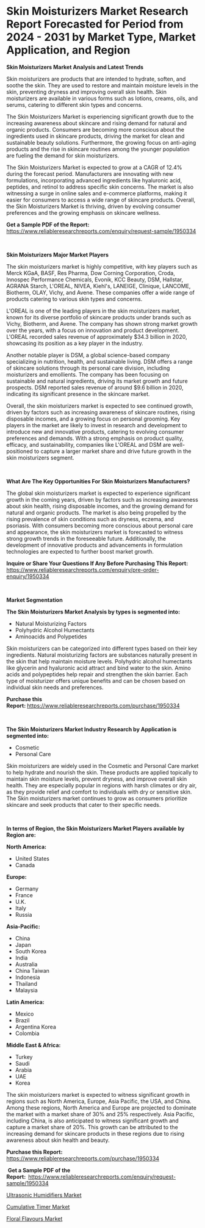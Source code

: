 <p><h1>Skin Moisturizers Market Research Report Forecasted for Period from 2024 -  2031 by Market Type, Market Application, and Region</h1></p><p><strong>Skin Moisturizers Market Analysis and Latest Trends</strong></p>
<p><p>Skin moisturizers are products that are intended to hydrate, soften, and soothe the skin. They are used to restore and maintain moisture levels in the skin, preventing dryness and improving overall skin health. Skin moisturizers are available in various forms such as lotions, creams, oils, and serums, catering to different skin types and concerns.</p><p>The Skin Moisturizers Market is experiencing significant growth due to the increasing awareness about skincare and rising demand for natural and organic products. Consumers are becoming more conscious about the ingredients used in skincare products, driving the market for clean and sustainable beauty solutions. Furthermore, the growing focus on anti-aging products and the rise in skincare routines among the younger population are fueling the demand for skin moisturizers.</p><p>The Skin Moisturizers Market is expected to grow at a CAGR of 12.4% during the forecast period. Manufacturers are innovating with new formulations, incorporating advanced ingredients like hyaluronic acid, peptides, and retinol to address specific skin concerns. The market is also witnessing a surge in online sales and e-commerce platforms, making it easier for consumers to access a wide range of skincare products. Overall, the Skin Moisturizers Market is thriving, driven by evolving consumer preferences and the growing emphasis on skincare wellness.</p></p>
<p><strong>Get a Sample PDF of the Report:&nbsp;</strong> <a href="https://www.reliableresearchreports.com/enquiry/request-sample/1950334">https://www.reliableresearchreports.com/enquiry/request-sample/1950334</a></p>
<p>&nbsp;</p>
<p><strong>Skin Moisturizers Major Market Players</strong></p>
<p><p>The skin moisturizers market is highly competitive, with key players such as Merck KGaA, BASF, Res Pharma, Dow Corning Corporation, Croda, Innospec Performance Chemicals, Evonik, KCC Beauty, DSM, Hallstar, AGRANA Starch, L'OREAL, NIVEA, Kiehl's, LANEIGE, Clinique, LANCOME, Biotherm, OLAY, Vichy, and Avene. These companies offer a wide range of products catering to various skin types and concerns.</p><p>L'OREAL is one of the leading players in the skin moisturizers market, known for its diverse portfolio of skincare products under brands such as Vichy, Biotherm, and Avene. The company has shown strong market growth over the years, with a focus on innovation and product development. L'OREAL recorded sales revenue of approximately $34.3 billion in 2020, showcasing its position as a key player in the industry.</p><p>Another notable player is DSM, a global science-based company specializing in nutrition, health, and sustainable living. DSM offers a range of skincare solutions through its personal care division, including moisturizers and emollients. The company has been focusing on sustainable and natural ingredients, driving its market growth and future prospects. DSM reported sales revenue of around $9.6 billion in 2020, indicating its significant presence in the skincare market.</p><p>Overall, the skin moisturizers market is expected to see continued growth, driven by factors such as increasing awareness of skincare routines, rising disposable incomes, and a growing focus on personal grooming. Key players in the market are likely to invest in research and development to introduce new and innovative products, catering to evolving consumer preferences and demands. With a strong emphasis on product quality, efficacy, and sustainability, companies like L'OREAL and DSM are well-positioned to capture a larger market share and drive future growth in the skin moisturizers segment.</p></p>
<p>&nbsp;</p>
<p><strong>What Are The Key Opportunities For Skin Moisturizers Manufacturers?</strong></p>
<p><p>The global skin moisturizers market is expected to experience significant growth in the coming years, driven by factors such as increasing awareness about skin health, rising disposable incomes, and the growing demand for natural and organic products. The market is also being propelled by the rising prevalence of skin conditions such as dryness, eczema, and psoriasis. With consumers becoming more conscious about personal care and appearance, the skin moisturizers market is forecasted to witness strong growth trends in the foreseeable future. Additionally, the development of innovative products and advancements in formulation technologies are expected to further boost market growth.</p></p>
<p><strong>Inquire or Share Your Questions If Any Before Purchasing This Report:</strong> <a href="https://www.reliableresearchreports.com/enquiry/pre-order-enquiry/1950334">https://www.reliableresearchreports.com/enquiry/pre-order-enquiry/1950334</a></p>
<p>&nbsp;</p>
<p><strong>Market Segmentation</strong></p>
<p><strong>The Skin Moisturizers Market Analysis by types is segmented into:</strong></p>
<p><ul><li>Natural Moisturizing Factors</li><li>Polyhydric Alcohol Humectants</li><li>Aminoacids and Polypetides</li></ul></p>
<p><p>Skin moisturizers can be categorized into different types based on their key ingredients. Natural moisturizing factors are substances naturally present in the skin that help maintain moisture levels. Polyhydric alcohol humectants like glycerin and hyaluronic acid attract and bind water to the skin. Amino acids and polypeptides help repair and strengthen the skin barrier. Each type of moisturizer offers unique benefits and can be chosen based on individual skin needs and preferences.</p></p>
<p><strong>Purchase this Report:&nbsp;</strong><a href="https://www.reliableresearchreports.com/purchase/1950334">https://www.reliableresearchreports.com/purchase/1950334</a></p>
<p>&nbsp;</p>
<p><strong>The Skin Moisturizers Market Industry Research by Application is segmented into:</strong></p>
<p><ul><li>Cosmetic</li><li>Personal Care</li></ul></p>
<p><p>Skin moisturizers are widely used in the Cosmetic and Personal Care market to help hydrate and nourish the skin. These products are applied topically to maintain skin moisture levels, prevent dryness, and improve overall skin health. They are especially popular in regions with harsh climates or dry air, as they provide relief and comfort to individuals with dry or sensitive skin. The Skin moisturizers market continues to grow as consumers prioritize skincare and seek products that cater to their specific needs.</p></p>
<p>&nbsp;</p>
<p><strong>In terms of Region, the Skin Moisturizers Market Players available by Region are:</strong></p>
<p>
    <p> <strong> North America: </strong>
        <ul>
            <li>United States</li>
            <li>Canada</li>
        </ul>
        </p> 
    <p> <strong> Europe: </strong>
        <ul>
            <li>Germany</li>
            <li>France</li>
            <li>U.K.</li>
            <li>Italy</li>
            <li>Russia</li>
        </ul>
        </p> 
    <p> <strong> Asia-Pacific: </strong>
        <ul>
            <li>China</li>
            <li>Japan</li>
            <li>South Korea</li>
            <li>India</li>
            <li>Australia</li>
            <li>China Taiwan</li>
            <li>Indonesia</li>
            <li>Thailand</li>
            <li>Malaysia</li>
        </ul>
        </p> 
    <p> <strong> Latin America: </strong>
        <ul>
            <li>Mexico</li>
            <li>Brazil</li>
            <li>Argentina Korea</li>
            <li>Colombia</li>
        </ul>
        </p> 
    <p> <strong> Middle East & Africa: </strong>
        <ul>
            <li>Turkey</li>
            <li>Saudi</li>
            <li>Arabia</li>
            <li>UAE</li>
            <li>Korea</li>
        </ul>
    </p>
    </p>
<p><p>The skin moisturizers market is expected to witness significant growth in regions such as North America, Europe, Asia Pacific, the USA, and China. Among these regions, North America and Europe are projected to dominate the market with a market share of 30% and 25% respectively. Asia Pacific, including China, is also anticipated to witness significant growth and capture a market share of 20%. This growth can be attributed to the increasing demand for skincare products in these regions due to rising awareness about skin health and beauty.</p></p>
<p><strong>Purchase this Report: </strong><a href="https://www.reliableresearchreports.com/purchase/1950334">https://www.reliableresearchreports.com/purchase/1950334</a></p>
<p>&nbsp;<strong>Get a Sample PDF of the Report:&nbsp;&nbsp;</strong><a href="https://www.reliableresearchreports.com/enquiry/request-sample/1950334">https://www.reliableresearchreports.com/enquiry/request-sample/1950334</a></p>
<p><strong></strong></p>
<p><p><a href="https://github.com/jsmusil/Market-Research-Report-List-2/blob/main/ultrasonic-humidifiers-market.md">Ultrasonic Humidifiers Market</a></p><p><a href="https://github.com/yemakinde/Market-Research-Report-List-1/blob/main/cumulative-timer-market.md">Cumulative Timer Market</a></p><p><a href="https://github.com/Alonsoolds3wq1d81czn8rbol/Market-Research-Report-List-1/blob/main/floral-flavours-market.md">Floral Flavours Market</a></p></p>